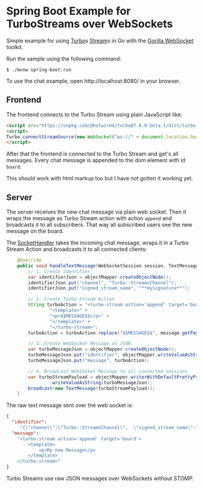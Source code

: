# Spring Boot Example for TurboStreams over WebSockets

Simple example for using [Turbo](https://turbo.hotwire.dev/)s [Stream](https://turbo.hotwire.dev/reference/streams)s in Go with the [Gorilla WebSocket](https://github.com/gorilla/websocket) toolkit.

Run the sample using the following command:

    $ ./mvnw spring-boot:run

To use the chat example, open http://localhost:8080/ in your browser.

## Frontend
The frontend connects to the Turbo Stream using plain JavaScript like:

```html
<script src="https://unpkg.com/@hotwired/turbo@7.0.0-beta.1/dist/turbo.es5-umd.js" ></script>
<script>
Turbo.connectStreamSource(new WebSocket("ws://" + document.location.host + "/chat"));
</script>
```

After that the frontend is connected to the Turbo Stream and get's all messages. Every chat message is appended to the dom element with id `board`.

This _should_ work with html markup too but I have not gotten it working yet.

## Server

The server receives the new chat message via plain web socket. Then it wraps the message as Turbo Stream action with action `append` and broadcasts it to all subscribers. That way all subscribed users see the new message on the board.

The [SocketHandler](src/main/java/remast/websocket/turbo/SocketHandler.java) takes the incoming chat message, wraps it in a Turbo Stream Action
and broadcasts it to all connected clients:
```java
    @Override
    public void handleTextMessage(WebSocketSession session, TextMessage message) throws IOException {
        // 1. Create identifier
        var identifierJson = objectMapper.createObjectNode();
        identifierJson.put("channel", "Turbo::StreamsChannel");
        identifierJson.put("signed_stream_name", "**mysignature**");

        // 2. Create Turbo Stream Action
        String turboAction = "<turbo-stream action='append' target='board'>" +
                "<template>" +
                "<p>$$MESSAGE$$</p>" +
                "</template>" +
                "</turbo-stream>";
        turboAction = turboAction.replace("$$MESSAGE$$", message.getPayload());

        // 3. Create WebSocket Message as JSON
        var turboMessageJson = objectMapper.createObjectNode();
        turboMessageJson.put("identifier", objectMapper.writeValueAsString(identifierJson));
        turboMessageJson.put("message", turboAction);

        // 4. Broadcast WebSocket Message to all connected sessions
        var turboStreamPayload = objectMapper.writerWithDefaultPrettyPrinter()
                .writeValueAsString(turboMessageJson);
        broadcast(new TextMessage(turboStreamPayload));
    }
```

The raw text message sent over the web socket is:
```json
{ 
  "identifier": 
     "{\"channel\":\"Turbo::StreamsChannel\",  \"signed_stream_name\":\"**mysignature**\"}",
  "message":
    "<turbo-stream action='append' target='board'>
        <template>
            <p>My new Message</p>
        </template>
    </turbo-stream>"
}
```

Turbo Streams use raw JSON messages over WebSockets without STOMP.